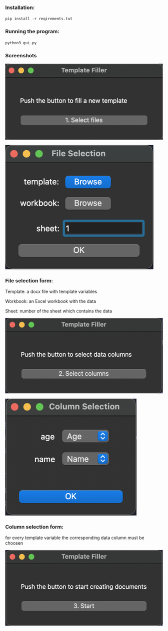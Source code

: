 ### Installation:

`pip install -r reqirements.txt`

### Running the program:

`python3 gui.py`

### Screenshots

![](screen1.png)

![](screen2.png)

### File selection form:

Template: a docx file with template variables

Workbook: an Excel workbook with the data

Sheet: number of the sheet which contains the data

![](screen3.png)

![](screen4.png)

### Column selection form:

for every template variable the corresponding data column must be choosen

![](screen5.png)
